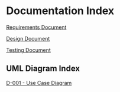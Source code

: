 # Documentation Index

[Requirements Document](./documentation/SENG%20401-W25-L01_G18%20-%201.1%20Requirements.pdf)

[Design Document](./documentation/FILENAMEHERE.pdf)

[Testing Document](./documentation/FILENAMEHERE.pdf)

## UML Diagram Index

[D-001 - Use Case Diagram](./documentation/diagrams/Use%20Case%20Diagram.png)

